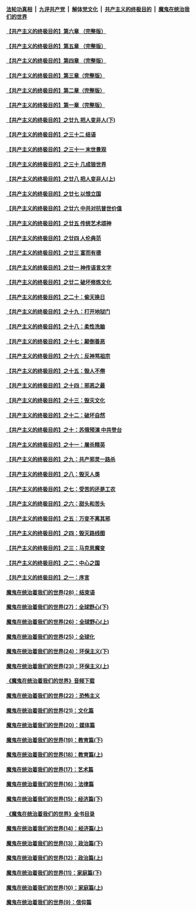 ####  [法轮功真相](../../../../basic/blob/master/README.md?t=06120102) &nbsp;|&nbsp; [九评共产党](../../../../9ping.md/blob/master/README.md?t=06120102) &nbsp;|&nbsp; [解体党文化](../../../../jtdwh.md/blob/master/README.md?t=06120102)  &nbsp;|&nbsp; [共产主义的终极目的](../../../../gczydzjmd.md/blob/master/README.md?t=06120102) &nbsp;|&nbsp; [魔鬼在统治我们的世界](../../../../mgztzwmdsj.md/blob/master/README.md?t=06120102) 

#### [【共产主义的终极目的】第六章 （完整版）](../pages/nsc422/n11428913.md?t=06120102) 

#### [【共产主义的终极目的】第五章 （完整版）](../pages/nsc422/n11428912.md?t=06120102) 

#### [【共产主义的终极目的】第四章 （完整版）](../pages/nsc422/n11428907.md?t=06120102) 

#### [【共产主义的终极目的】第三章（完整版）](../pages/nsc422/n11428848.md?t=06120102) 

#### [【共产主义的终极目的】第二章（完整版）](../pages/nsc422/n11428831.md?t=06120102) 

#### [【共产主义的终极目的】第一章（完整版）](../pages/nsc422/n11417651.md?t=06120102) 

#### [【共产主义的终极目的】之廿九 把人变非人(下)](../pages/nsc422/n11344140.md?t=06120102) 

#### [【共产主义的终极目的】之三十二 结语](../pages/nsc422/n11360535.md?t=06120102) 

#### [【共产主义的终极目的】之三十一 末世景观](../pages/nsc422/n11351129.md?t=06120102) 

#### [【共产主义的终极目的】之三十 几成狼世界](../pages/nsc422/n11348280.md?t=06120102) 

#### [【共产主义的终极目的】之廿八 把人变非人(上)](../pages/nsc422/n11340492.md?t=06120102) 

#### [【共产主义的终极目的】之廿七 以恨立国](../pages/nsc422/n11336944.md?t=06120102) 

#### [【共产主义的终极目的】之廿六 中共对抗普世价值](../pages/nsc422/n11324785.md?t=06120102) 

#### [【共产主义的终极目的】之廿五 传统艺术颂神](../pages/nsc422/n11296396.md?t=06120102) 

#### [【共产主义的终极目的】之廿四 人伦典范](../pages/nsc422/n11296397.md?t=06120102) 

#### [【共产主义的终极目的】之廿三 富而有德](../pages/nsc422/n11283598.md?t=06120102) 

#### [【共产主义的终极目的】之廿一 神传语言文字](../pages/nsc422/n11263265.md?t=06120102) 

#### [【共产主义的终极目的】之廿二 破坏修炼文化](../pages/nsc422/n11245728.md?t=06120102) 

#### [【共产主义的终极目的】之二十：偷天换日](../pages/nsc422/n11238846.md?t=06120102) 

#### [【共产主义的终极目的】之十九：打开地狱门](../pages/nsc422/n11206376.md?t=06120102) 

#### [【共产主义的终极目的】之十八：柔性洗脑](../pages/nsc422/n11199994.md?t=06120102) 

#### [【共产主义的终极目的】之十七：颠倒善恶](../pages/nsc422/n11179782.md?t=06120102) 

#### [【共产主义的终极目的】之十六：反神骂祖宗](../pages/nsc422/n11166798.md?t=06120102) 

#### [【共产主义的终极目的】之十五：毁人不倦](../pages/nsc422/n11166792.md?t=06120102) 

#### [【共产主义的终极目的】之十四：邪恶之最](../pages/nsc422/n11150249.md?t=06120102) 

#### [【共产主义的终极目的】之十三：毁灭文化](../pages/nsc422/n11135227.md?t=06120102) 

#### [【共产主义的终极目的】之十二：破坏自然](../pages/nsc422/n11135214.md?t=06120102) 

#### [【共产主义的终极目的】之十：苏俄预演 中共登台](../pages/nsc422/n11118424.md?t=06120102) 

#### [【共产主义的终极目的】之十一：屠杀精英](../pages/nsc422/n11118442.md?t=06120102) 

#### [【共产主义的终极目的】之九：共产邪灵一路杀](../pages/nsc422/n11114139.md?t=06120102) 

#### [【共产主义的终极目的】之八：毁灭人类](../pages/nsc422/n11108503.md?t=06120102) 

#### [【共产主义的终极目的】之七：受苦的还是工农](../pages/nsc422/n11101809.md?t=06120102) 

#### [【共产主义的终极目的】之六：甜头和苦头](../pages/nsc422/n11096971.md?t=06120102) 

#### [【共产主义的终极目的】之五：万变不离其邪](../pages/nsc422/n11091285.md?t=06120102) 

#### [【共产主义的终极目的】之四：毁灭路线图](../pages/nsc422/n11086284.md?t=06120102) 

#### [【共产主义的终极目的】之三：马克思魔变](../pages/nsc422/n11061941.md?t=06120102) 

#### [【共产主义的终极目的】之二：中心之国](../pages/nsc422/n11047728.md?t=06120102) 

#### [【共产主义的终极目的】之一：序言](../pages/nsc422/n11086077.md?t=06120102) 

#### [魔鬼在统治着我们的世界(28)：结束语](../pages/nsc422/n10936246.md?t=06120102) 

#### [魔鬼在统治着我们的世界(27)：全球野心(下)](../pages/nsc422/n10928319.md?t=06120102) 

#### [魔鬼在统治着我们的世界(26)：全球野心(上)](../pages/nsc422/n10900318.md?t=06120102) 

#### [魔鬼在统治着我们的世界(25)：全球化](../pages/nsc422/n10788205.md?t=06120102) 

#### [魔鬼在统治着我们的世界(24)：环保主义(下)](../pages/nsc422/n10695307.md?t=06120102) 

#### [魔鬼在统治着我们的世界(23)：环保主义(上)](../pages/nsc422/n10688613.md?t=06120102) 

#### [《魔鬼在统治着我们的世界》音频下载](../pages/nsc422/n10635553.md?t=06120102) 

#### [魔鬼在统治着我们的世界(22)：恐怖主义](../pages/nsc422/n10614727.md?t=06120102) 

#### [魔鬼在统治着我们的世界(21)：文化篇](../pages/nsc422/n10597706.md?t=06120102) 

#### [魔鬼在统治着我们的世界(20)：媒体篇](../pages/nsc422/n10586579.md?t=06120102) 

#### [魔鬼在统治着我们的世界(19)：教育篇(下)](../pages/nsc422/n10564808.md?t=06120102) 

#### [魔鬼在统治着我们的世界(18)：教育篇(上)](../pages/nsc422/n10526970.md?t=06120102) 

#### [魔鬼在统治着我们的世界(17)：艺术篇](../pages/nsc422/n10499093.md?t=06120102) 

#### [魔鬼在统治着我们的世界(16)：法律篇](../pages/nsc422/n10485969.md?t=06120102) 

#### [魔鬼在统治着我们的世界(15)：经济篇(下)](../pages/nsc422/n10469975.md?t=06120102) 

#### [《魔鬼在统治着我们的世界》全书目录](../pages/nsc422/n10464261.md?t=06120102) 

#### [魔鬼在统治着我们的世界(14)：经济篇(上)](../pages/nsc422/n10457370.md?t=06120102) 

#### [魔鬼在统治着我们的世界(13)：政治篇(下)](../pages/nsc422/n10448270.md?t=06120102) 

#### [魔鬼在统治着我们的世界(12)：政治篇(上)](../pages/nsc422/n10444576.md?t=06120102) 

#### [魔鬼在统治着我们的世界(11)：家庭篇(下)](../pages/nsc422/n10440961.md?t=06120102) 

#### [魔鬼在统治着我们的世界(10)：家庭篇(上)](../pages/nsc422/n10435448.md?t=06120102) 

#### [魔鬼在统治着我们的世界(9)：信仰篇](../pages/nsc422/n10432159.md?t=06120102) 

